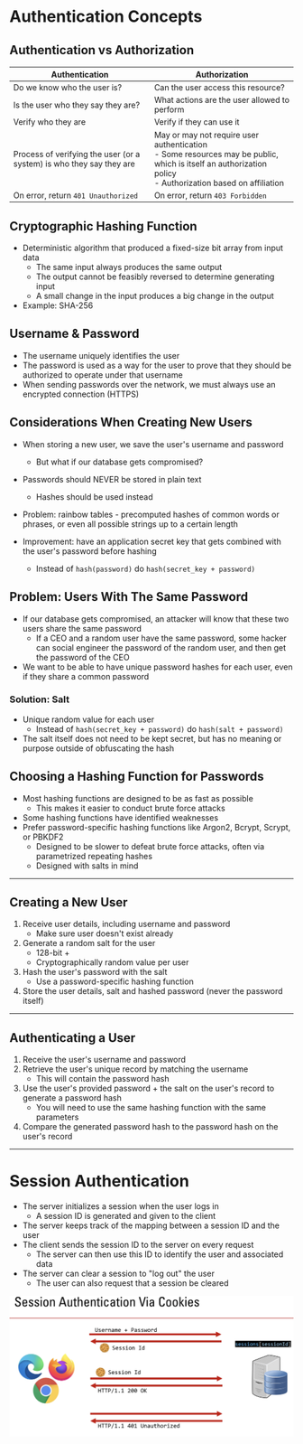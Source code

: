 # Authentication Concepts

## Authentication vs Authorization

| Authentication                                                       | Authorization                                                                                                                                                 |
| -------------------------------------------------------------------- | ------------------------------------------------------------------------------------------------------------------------------------------------------------- |
| Do we know who the user is?                                          | Can the user access this resource?                                                                                                                            |
| Is the user who they say they are?                                   | What actions are the user allowed to perform                                                                                                                  |
| Verify who they are                                                  | Verify if they can use it                                                                                                                                     |
| Process of verifying the user (or a system) is who they say they are | May or may not require user authentication<br>- Some resources may be public, which is itself an authorization policy<br>- Authorization based on affiliation |
| On error, return `401 Unauthorized`                                  | On error, return `403 Forbidden`                                                                                                                              |

## Cryptographic Hashing Function
- Deterministic algorithm that produced a fixed-size bit array from input data
	- The same input always produces the same output
	- The output cannot be feasibly reversed to determine generating input
	- A small change in the input produces a big change in the output
- Example: SHA-256

## Username & Password
- The username uniquely identifies the user
- The password is used as a way for the user to prove that they should be authorized to operate under that username
- When sending passwords over the network, we must always use an encrypted connection (HTTPS)

## Considerations When Creating New Users
- When storing a new user, we save the user's username and password
	- But what if our database gets compromised?
- Passwords should NEVER be stored in plain text
	- Hashes should be used instead

- Problem: rainbow tables - precomputed hashes of common words or phrases, or even all possible strings up to a certain length
- Improvement: have an application secret key that gets combined with the user's password before hashing
	- Instead of `hash(password)` do `hash(secret_key + password)`

## Problem: Users With The Same Password

- If our database gets compromised, an attacker will know that these two users share the same password
	- If a CEO and a random user have the same password, some hacker can social engineer the password of the random user, and then get the password of the CEO
- We want to be able to have unique password hashes for each user, even if they share a common password

### Solution: Salt
- Unique random value for each user
	- Instead of 
		`hash(secret_key + password)`
		do
		`hash(salt + password)`
- The salt itself does not need to be kept secret, but has no meaning or purpose outside of obfuscating the hash

## Choosing a Hashing Function for Passwords
- Most hashing functions are designed to be as fast as possible
	- This makes it easier to conduct brute force attacks
- Some hashing functions have identified weaknesses
- Prefer password-specific hashing functions like Argon2, Bcrypt, Scrypt, or PBKDF2
	- Designed to be slower to defeat brute force attacks, often via parametrized repeating hashes
	- Designed with salts in mind

---
## Creating a New User
1. Receive user details, including username and password
	- Make sure user doesn't exist already
2. Generate a random salt for the user
	- 128-bit +
	- Cryptographically random value per user
3. Hash the user's password with the salt
	- Use a password-specific hashing function
4. Store the user details, salt and hashed password (never the password itself)
---
## Authenticating a User
1. Receive the user's username and password
2. Retrieve the user's unique record by matching the username
	- This will contain the password hash
3. Use the user's provided password + the salt on the user's record to generate a password hash
	- You will need to use the same hashing function with the same parameters
4. Compare the generated password hash to the password hash on the user's record

--- 
# Session Authentication

- The server initializes a session when the user logs in
	- A session ID is generated and given to the client
- The server keeps track of the mapping between a session ID and the user
- The client sends the session ID to the server on every request
	- The server can then use this ID to identify the user and associated data
- The server can clear a session to "log out" the user
	- The user can also request that a session be cleared

![img](<images/Pasted image 20250316145816.png>)
